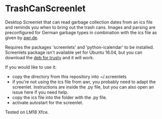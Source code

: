 # TrashCanScreenlet
Desktop Screenlet that can read garbage collection dates from an ics file and reminds you when to bring out the trash cans. Images and parsing are preconfigured for German garbage types in combination with the ics file as given by [awr.de](https://www.awr.de/startseite/).

Requires the packages 'screenlets' and 'python-icalendar' to be installed. Screenlets package isn't available yet for Ubuntu 16.04, but you can download the [deb for trusty](http://launchpadlibrarian.net/116382997/screenlets_0.1.6-0ubuntu2_all.deb) and it will work.

If you would like to use it:
- copy the directory from this repository into ~/.screenlets
- if you're not using the ics file from awr, you probably need to adapt the screenlet. Instructions are inside the .py file, but you can also open an issue here if you need help.
- copy the ics file into the folder with the .py file.
- activate autostart for the screenlet.

Tested on LM18 Xfce.

